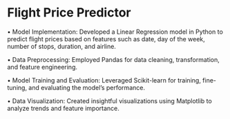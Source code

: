# Flight Price Predictor

•	Model Implementation: Developed a Linear Regression model in Python to predict flight prices based on features such as date, day of the week, number of stops, duration, and airline.

•	Data Preprocessing: Employed Pandas for data cleaning, transformation, and feature engineering.

•	Model Training and Evaluation: Leveraged Scikit-learn for training, fine-tuning, and evaluating the model’s performance.

•	Data Visualization: Created insightful visualizations using Matplotlib to analyze trends and feature importance.
